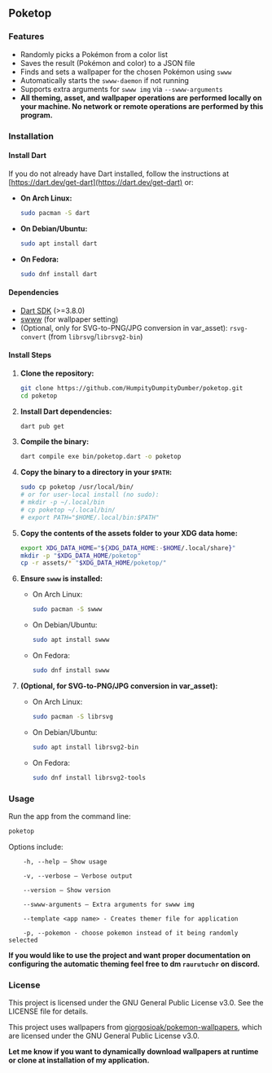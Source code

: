 ## Poketop

### Features
- Randomly picks a Pokémon from a color list
- Saves the result (Pokémon and color) to a JSON file
- Finds and sets a wallpaper for the chosen Pokémon using `swww`
- Automatically starts the `swww-daemon` if not running
- Supports extra arguments for `swww img` via `--swww-arguments`
- **All theming, asset, and wallpaper operations are performed locally on your machine. No network or remote operations are performed by this program.**

### Installation

#### Install Dart

If you do not already have Dart installed, follow the instructions at [https://dart.dev/get-dart](https://dart.dev/get-dart) or:

- **On Arch Linux:**
  ```sh
  sudo pacman -S dart
  ```
- **On Debian/Ubuntu:**
  ```sh
  sudo apt install dart
  ```
- **On Fedora:**
  ```sh
  sudo dnf install dart
  ```

#### Dependencies

- [Dart SDK](https://dart.dev/get-dart) (>=3.8.0)
- [swww](https://github.com/LGFae/swww) (for wallpaper setting)
- (Optional, only for SVG-to-PNG/JPG conversion in var_asset): `rsvg-convert` (from `librsvg`/`librsvg2-bin`)

#### Install Steps

1. **Clone the repository:**
   ```sh
   git clone https://github.com/HumpityDumpityDumber/poketop.git
   cd poketop
   ```

2. **Install Dart dependencies:**
   ```sh
   dart pub get
   ```

3. **Compile the binary:**
   ```sh
   dart compile exe bin/poketop.dart -o poketop
   ```

4. **Copy the binary to a directory in your `$PATH`:**
   ```sh
   sudo cp poketop /usr/local/bin/
   # or for user-local install (no sudo):
   # mkdir -p ~/.local/bin
   # cp poketop ~/.local/bin/
   # export PATH="$HOME/.local/bin:$PATH"
   ```

5. **Copy the contents of the assets folder to your XDG data home:**
   ```sh
   export XDG_DATA_HOME="${XDG_DATA_HOME:-$HOME/.local/share}"
   mkdir -p "$XDG_DATA_HOME/poketop"
   cp -r assets/* "$XDG_DATA_HOME/poketop/"
   ```

6. **Ensure `swww` is installed:**
   - On Arch Linux:  
     ```sh
     sudo pacman -S swww
     ```
   - On Debian/Ubuntu:  
     ```sh
     sudo apt install swww
     ```
   - On Fedora:  
     ```sh
     sudo dnf install swww
     ```

7. **(Optional, for SVG-to-PNG/JPG conversion in var_asset):**
   - On Arch Linux:  
     ```sh
     sudo pacman -S librsvg
     ```
   - On Debian/Ubuntu:  
     ```sh
     sudo apt install librsvg2-bin
     ```
   - On Fedora:  
     ```sh
     sudo dnf install librsvg2-tools
     ```

### Usage
Run the app from the command line:

```sh
poketop
```

Options include:

```
    -h, --help — Show usage

    -v, --verbose — Verbose output

    --version — Show version

    --swww-arguments — Extra arguments for swww img

    --template <app name> - Creates themer file for application

    -p, --pokemon - choose pokemon instead of it being randomly selected
```

**If you would like to use the project and want proper documentation on configuring the automatic theming feel free to dm `raurutuchr` on discord.**

### License

This project is licensed under the GNU General Public License v3.0. See the LICENSE file for details.

This project uses wallpapers from [giorgosioak/pokemon-wallpapers](https://github.com/giorgosioak/pokemon-wallpapers), which are licensed under the GNU General Public License v3.0.


**Let me know if you want to dynamically download wallpapers at runtime or clone at installation of my application.**
